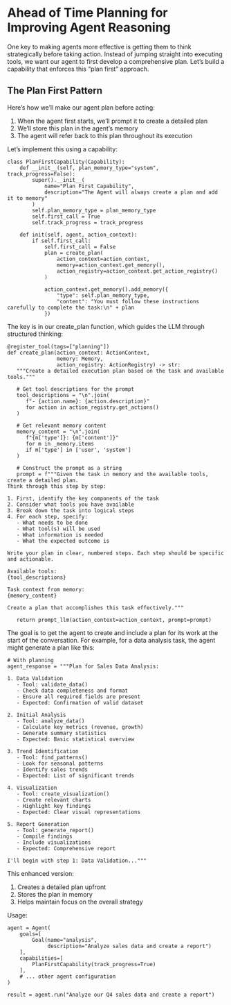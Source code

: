 # Ahead of Time Planning for Improving Agent Reasoning

One key to making agents more effective is getting them to think strategically before taking action. Instead of jumping straight into executing tools, we want our agent to first develop a comprehensive plan. Let’s build a capability that enforces this “plan first” approach.

## The Plan First Pattern

Here’s how we’ll make our agent plan before acting:

1. When the agent first starts, we’ll prompt it to create a detailed plan
2. We’ll store this plan in the agent’s memory
3. The agent will refer back to this plan throughout its execution

Let’s implement this using a capability:

```
class PlanFirstCapability(Capability):
    def __init__(self, plan_memory_type="system", track_progress=False):
        super().__init__(
            name="Plan First Capability",
            description="The Agent will always create a plan and add it to memory"
        )
        self.plan_memory_type = plan_memory_type
        self.first_call = True
        self.track_progress = track_progress

    def init(self, agent, action_context):
        if self.first_call:
            self.first_call = False
            plan = create_plan(
                action_context=action_context,
                memory=action_context.get_memory(),
                action_registry=action_context.get_action_registry()
            )

            action_context.get_memory().add_memory({
                "type": self.plan_memory_type,
                "content": "You must follow these instructions carefully to complete the task:\n" + plan
            })
```

The key is in our create_plan function, which guides the LLM through structured thinking:

```
@register_tool(tags=["planning"])
def create_plan(action_context: ActionContext,
                memory: Memory,
                action_registry: ActionRegistry) -> str:
   """Create a detailed execution plan based on the task and available tools."""

   # Get tool descriptions for the prompt
   tool_descriptions = "\n".join(
      f"- {action.name}: {action.description}"
      for action in action_registry.get_actions()
   )

   # Get relevant memory content
   memory_content = "\n".join(
      f"{m['type']}: {m['content']}"
      for m in _memory.items
      if m['type'] in ['user', 'system']
   )

   # Construct the prompt as a string
   prompt = f"""Given the task in memory and the available tools, create a detailed plan.
Think through this step by step:

1. First, identify the key components of the task
2. Consider what tools you have available
3. Break down the task into logical steps
4. For each step, specify:
   - What needs to be done
   - What tool(s) will be used
   - What information is needed
   - What the expected outcome is

Write your plan in clear, numbered steps. Each step should be specific and actionable.

Available tools:
{tool_descriptions}

Task context from memory:
{memory_content}

Create a plan that accomplishes this task effectively."""

   return prompt_llm(action_context=action_context, prompt=prompt)
```

The goal is to get the agent to create and include a plan for its work at the start of the conversation. For example, for a data analysis task, the agent might generate a plan like this:

```
# With planning
agent_response = """Plan for Sales Data Analysis:

1. Data Validation
   - Tool: validate_data()
   - Check data completeness and format
   - Ensure all required fields are present
   - Expected: Confirmation of valid dataset

2. Initial Analysis
   - Tool: analyze_data()
   - Calculate key metrics (revenue, growth)
   - Generate summary statistics
   - Expected: Basic statistical overview

3. Trend Identification
   - Tool: find_patterns()
   - Look for seasonal patterns
   - Identify sales trends
   - Expected: List of significant trends

4. Visualization
   - Tool: create_visualization()
   - Create relevant charts
   - Highlight key findings
   - Expected: Clear visual representations

5. Report Generation
   - Tool: generate_report()
   - Compile findings
   - Include visualizations
   - Expected: Comprehensive report

I'll begin with step 1: Data Validation..."""
```

This enhanced version:

1. Creates a detailed plan upfront
2. Stores the plan in memory
3. Helps maintain focus on the overall strategy

Usage:

```
agent = Agent(
    goals=[
        Goal(name="analysis",
             description="Analyze sales data and create a report")
    ],
    capabilities=[
        PlanFirstCapability(track_progress=True)
    ],
    # ... other agent configuration
)

result = agent.run("Analyze our Q4 sales data and create a report")
```
